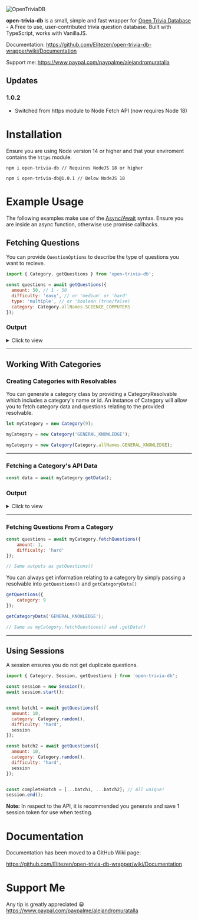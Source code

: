 ![OpenTriviaDB](https://i.imgur.com/QBhF5aY.png)

**open-trivia-db** is a small, simple and fast wrapper for [Open Trivia Database](https://opentdb.com/) - A Free to use, user-contributed trivia question database. Built with TypeScript, works with VanillaJS.

Documentation: https://github.com/Elitezen/open-trivia-db-wrapper/wiki/Documentation

Support me: https://www.paypal.com/paypalme/alejandromuratalla

## Updates
### 1.0.2
- Switched from https module to Node Fetch API (now requires Node 18)

# Installation
Ensure you are using Node version 14 or higher and that your enviroment contains the `https` module.
```sh-session
npm i open-trivia-db // Requires NodeJS 18 or higher

npm i open-trivia-db@1.0.1 // Below NodeJS 18
```

# Example Usage
The following examples make use of the [Async/Await](https://developer.mozilla.org/en-US/docs/Learn/JavaScript/Asynchronous/Async_await) syntax. Ensure you are inside an async function, otherwise use promise callbacks.

## Fetching Questions
You can provide `QuestionOptions` to describe the type of questions you want to recieve.
```js
import { Category, getQuestions } from 'open-trivia-db';

const questions = await getQuestions({
  amount: 50, // 1 - 50
  difficulty: 'easy', // or 'medium' or 'hard'
  type: 'multiple', // or 'boolean (true/false)
  category: Category.allNames.SCIENCE_COMPUTERS
});
```
### Output
<details>
  <summary>Click to view</summary>

  ```js
[
	{
   	value: 'What is the code name for the mobile operating system Android 7.0?',
		category: 'Science: Computers',
		type: 'multiple',
		difficulty: 'easy',
		correctAnswer: 'Nougat',
		incorrectAnswers: [ 'Ice Cream Sandwich', 'Jelly Bean', 'Marshmallow' ],
		allAnswers: [ 'Nougat', 'Jelly Bean', 'Marshmallow', 'Ice Cream Sandwich' ],
		checkAnswer: [Function: checkAnswer]
	}

   ...
]
```

</details>
<hr>

## Working With Categories

### Creating Categories with Resolvables

You can generate a category class by providing a CategoryResolvable which includes a category's name or id. An instance of Category will allow you to fetch category data and questions relating to the provided resolvable.
```js
let myCategory = new Category(9);

myCategory = new Category('GENERAL_KNOWLEDGE');

myCategory = new Category(Category.allNames.GENERAL_KNOWLEDGE);
```

<hr>

### Fetching a Category's API Data

```js
const data = await myCategory.getData();
```

### Output
<details>
  <summary>Click to view</summary>

  ```js
	{
		id: 9,
		name: 'General Knowledge',
		questionCounts: { 
			total: 298, 
			forEasy: 116, 
			forMedium: 123, 
			forHard: 59 
		}
	}
  ```

</details>
<hr>

### Fetching Questions From a Category
```js
const questions = await myCategory.fetchQuestions({
	amount: 1,
	difficulty: 'hard'
});

// Same outputs as getQuestions()
```

You can always get information relating to a category by simply passing a resolvable into `getQuestions()` and `getCategoryData()`

```js
getQuestions({
	category: 9
});

getCategoryData('GENERAL_KNOWLEDGE');

// Same as myCategory.fetchQuestions() and .getData()
```

<hr>

## Using Sessions
A session ensures you do not get duplicate questions.

```js
import { Category, Session, getQuestions } from 'open-trivia-db';

const session = new Session();
await session.start();


const batch1 = await getQuestions({
  amount: 10,
  category: Category.random(),
  difficulty: 'hard',
  session
});

const batch2 = await getQuestions({
  amount: 10,
  category: Category.random(),
  difficulty: 'hard',
  session
});


const completeBatch = [...batch1, ...batch2]; // All unique!
session.end();
```

**Note:** In respect to the API, it is recommended you generate and save 1 session token for use when testing.

# Documentation
Documentation has been moved to a GitHub Wiki page:

https://github.com/Elitezen/open-trivia-db-wrapper/wiki/Documentation

# Support Me
Any tip is greatly appreciated 😀
https://www.paypal.com/paypalme/alejandromuratalla